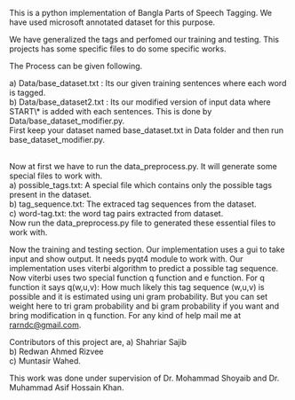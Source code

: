 This is a python implementation of Bangla Parts of Speech Tagging. We have used microsoft annotated dataset for this purpose.</br>

We have generalized the tags and perfomed our training and testing. This projects has some specific files to do some specific works.</br>

The Process can be given following. 

a) Data/base_dataset.txt : Its our given training sentences where each word is tagged.</br>
b) Data/base_dataset2.txt : Its our modified version of input data where START\\* is added with each sentences. This is done by Data/base_dataset_modifier.py.</br>
First keep your dataset named base_dataset.txt in Data folder and then run base_dataset_modifier.py.</br></br>

Now at first we have to run the data_preprocess.py. It will generate some special files to work with.</br>
a) possible_tags.txt: A special file which contains only the possible tags present in the dataset.</br>
b) tag_sequence.txt: The extraced tag sequences from the dataset.</br>
c) word-tag.txt: the word tag pairs extracted from dataset.</br>
Now run the data_preprocess.py file to generated these essential files to work with. </br>

Now the training and testing section. Our implementation uses a gui to take input and show output. It needs pyqt4 module to work with. Our implementation uses viterbi algorithm to predict a possible tag sequence. Now viterbi uses two special function q function and e function. For q function it says q(w,u,v): How much likely this tag sequence (w,u,v) is possible and it is estimated
using uni gram probability. But you can set weight here to tri gram probability and bi gram probability if you want and bring modification in q function. For any kind of help mail me at rarndc@gmail.com. 


Contributors of this project are,
a) Shahriar Sajib</br>
b) Redwan Ahmed Rizvee</br>
c) Muntasir Wahed.</br>

This work was done under supervision of Dr. Mohammad Shoyaib and Dr. Muhammad Asif Hossain Khan.
